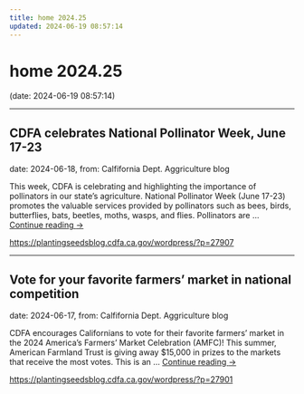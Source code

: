 ```yaml
---
title: home 2024.25
updated: 2024-06-19 08:57:14
---
```


# home 2024.25

(date: 2024-06-19 08:57:14)

---

## CDFA celebrates National Pollinator Week, June 17-23

date: 2024-06-18, from: Calfifornia Dept. Aggriculture blog

This week, CDFA is celebrating and highlighting the importance of pollinators in our state’s agriculture. National Pollinator Week (June 17-23) promotes the valuable services provided by pollinators such as bees, birds, butterflies, bats, beetles, moths, wasps, and flies. Pollinators are &#8230; <a href="https://plantingseedsblog.cdfa.ca.gov/wordpress/?p=27907">Continue reading <span class="meta-nav">&#8594;</span></a> 

<https://plantingseedsblog.cdfa.ca.gov/wordpress/?p=27907>

---

## Vote for your favorite farmers’ market in national competition

date: 2024-06-17, from: Calfifornia Dept. Aggriculture blog

CDFA encourages Californians to vote for their favorite farmers’ market in the 2024 America’s Farmers’ Market Celebration (AMFC)! This summer, American Farmland Trust is giving away $15,000 in prizes to the markets that receive the most votes. This is an &#8230; <a href="https://plantingseedsblog.cdfa.ca.gov/wordpress/?p=27901">Continue reading <span class="meta-nav">&#8594;</span></a> 

<https://plantingseedsblog.cdfa.ca.gov/wordpress/?p=27901>

